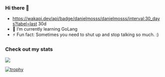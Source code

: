 ### Hi there 👋
- https://wakapi.dev/api/badge/danielmosss/danielmosss/interval:30_days?label=last 30d
- 🌱 I’m currently learning GoLang
- ⚡ Fun fact: Sometimes you need to shut up and stop talking so much. :)

### Check out my stats 
![](https://github-readme-stats.vercel.app/api/wakatime?username=danielmosss&api_domain=wakapi.dev&bg_color=2D3748&title_color=2F855A&icon_color=2F855A&text_color=ffffff&custom_title=Wakapi%20All%20Time%20Stats&layout=compact)

[![trophy](https://github-profile-trophy.vercel.app/?username=ryo-ma&theme=onedark)](https://github.com/ryo-ma/github-profile-trophy)
